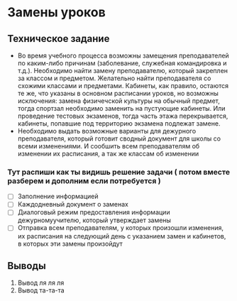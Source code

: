 # Замены уроков
## Техническое задание
- Во время учебного процесса возможны замещения преподавателей по каким-либо причинам (заболевание, служебная командировка и т.д.). Необходимо найти замену преподавателю, который закреплен за классом и предметом. Желательно найти преподавателя со схожими классами и предметами. Кабинеты, как правило, остаются те же, что указаны в основном расписании уроков, но возможны исключения: замена физичечской культуры на обычный предмет, тогда спортзал необходимо заменить на пустующие кабинеты. Или проведение тестовых экзаменов, тогда часть этажа перекрывается, кабинеты, попавшие под территорию экзамена подлежат замене.
- Необходимо выдать возможные варианты для дежурного преподавателя, который готовит сводный документ для школы со всеми изменениями. И сообшить всем преподавателям об изменении их расписания, а так же классам об изменении
  
### Тут распиши как ты видишь решение задачи ( потом вместе разберем и дополним если потребуется )
  - [ ] Заполнение информацией
  - [ ] Каждодневный документ о заменах
  - [ ] Диалоговый режим предоставления информации дежурномуучителю, который утверждает замены
  - [ ] Отправка всем преподавателям, у которых произошли изменения, их расписания на следующий день с указанием замен и кабинетов, в которых эти замены произойдут
## Выводы

1. Вывод ля ля ля 
2. Вывод та-та-та 


